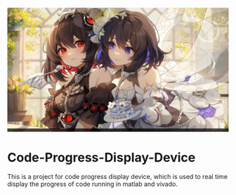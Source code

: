 ![Kazusa](Image/希儿.png)
# Code-Progress-Display-Device
This is a project for code progress display device, which is used to real time display the progress of code running in matlab and vivado.
